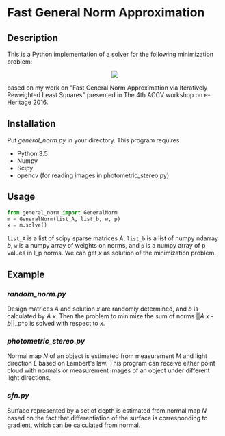 Fast General Norm Approximation 
====

## Description

This is a Python implementation of a solver for the following minimization problem:

<p align="center">
<img src ="https://latex.codecogs.com/gif.latex?\min_x&space;\sum_{k=1}^{K}&space;\lambda_k&space;\left&space;\|&space;A_k&space;x&space;-b_k&space;\right&space;\|_{p_k}&space;^{p_k}">
</p>

based on my work on "Fast General Norm Approximation via Iteratively Reweighted Least Squares" presented in The 4th ACCV workshop on e-Heritage 2016.

## Installation

Put *general_norm.py* in your directory. This program requires 
- Python 3.5
- Numpy
- Scipy
- opencv (for reading images in photometric_stereo.py)

## Usage

```python
from general_norm import GeneralNorm
m = GeneralNorm(list_A, list_b, w, p)
x = m.solve()
```

`list_A` is a list of scipy sparse matrices *A*, `list_b` is a list of numpy ndarray *b*, `w` is a numpy array of weights on norms, and `p` is a numpy array of p values in l_p norms. We can get *x* as solution of the minimization problem.

## Example

### *random_norm.py* 

Design matrices *A* and solution *x* are randomly determined, and *b* is calculated by *A* *x*. Then the problem to minimize the sum of norms ||*A* *x* - *b*||_p^p is solved with respect to *x*.

### *photometric_stereo.py* 

Normal map *N* of an object is estimated from measurement *M* and light direction *L* based on Lambert's law. This program can receive either point cloud with normals or measurement images of an object under different light directions. 

### *sfn.py*
Surface represented by a set of depth is estimated from normal map *N* based on the fact that differentiation of the surface is corresponding to gradient, which can be calculated from normal. 
